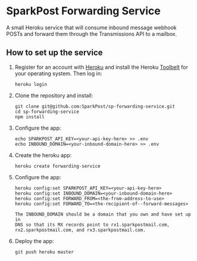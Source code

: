 # SparkPost Forwarding Service

A small Heroku service that will consume inbound message webhook POSTs and
forward them through the Transmissions API to a mailbox.

## How to set up the service

1.  Register for an account with [Heroku][1] and install the Heroku
    [Toolbelt][2] for your operating system. Then log in:

        heroku login

2.  Clone the repository and install:

        git clone git@github.com:SparkPost/sp-forwarding-service.git
        cd sp-forwarding-service
        npm install

3.  Configure the app:

        echo SPARKPOST_API_KEY=<your-api-key-here> >> .env
        echo INBOUND_DOMAIN=<your-inbound-domain-here> >> .env

3.  Create the heroku app:

        heroku create forwarding-service

4.  Configure the app:

        heroku config:set SPARKPOST_API_KEY=<your-api-key-here>
        heroku config:set INBOUND_DOMAIN=<your-inbound-domain-here>
        heroku config:set FORWARD_FROM=<the-from-address-to-use>
        heroku config:set FORWARD_TO=<the-recipient-of--forward-messages>

        The INBOUND_DOMAIN should be a domain that you own and have set up in
        DNS so that its MX records point to rx1.sparkpostmail.com,
        rx2.sparkpostmail.com, and rx3.sparkpostmail.com.

5.  Deploy the app:

        git push heroku master


[1]: https://signup.heroku.com
[2]: https://toolbelt.heroku.com
